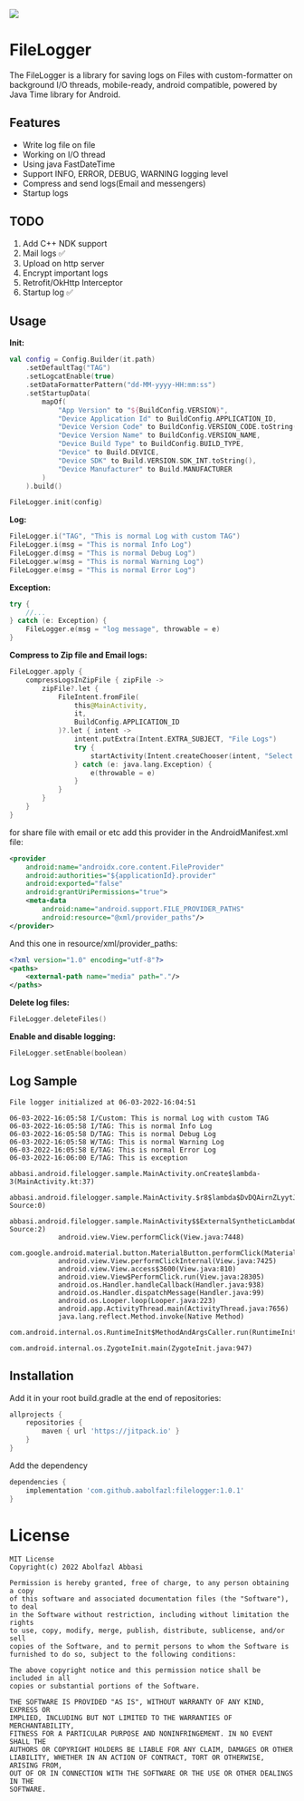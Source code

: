 [![](https://jitpack.io/v/aabolfazl/FileLogger.svg)](https://jitpack.io/#aabolfazl/FileLogger)

# FileLogger

The FileLogger is a library for saving logs on Files with custom-formatter on background I/O threads, mobile-ready, android compatible, powered by Java Time library for Android.

## Features

- Write log file on file
- Working on I/O thread
- Using java FastDateTime
- Support INFO, ERROR, DEBUG, WARNING logging level
- Compress and send logs(Email and messengers)
- Startup logs

## TODO
1. Add C++ NDK support
2. Mail logs ✅
3. Upload on http server
4. Encrypt important logs
5. Retrofit/OkHttp Interceptor
6. Startup log ✅

## Usage

**Init:**
```kotlin
val config = Config.Builder(it.path)
    .setDefaultTag("TAG")
    .setLogcatEnable(true)
    .setDataFormatterPattern("dd-MM-yyyy-HH:mm:ss")
    .setStartupData(
        mapOf(
            "App Version" to "${BuildConfig.VERSION}",
            "Device Application Id" to BuildConfig.APPLICATION_ID,
            "Device Version Code" to BuildConfig.VERSION_CODE.toString(),
            "Device Version Name" to BuildConfig.VERSION_NAME,
            "Device Build Type" to BuildConfig.BUILD_TYPE,
            "Device" to Build.DEVICE,
            "Device SDK" to Build.VERSION.SDK_INT.toString(),
            "Device Manufacturer" to Build.MANUFACTURER
        )
    ).build()

FileLogger.init(config)
```
**Log:**
```kotlin
FileLogger.i("TAG", "This is normal Log with custom TAG")
FileLogger.i(msg = "This is normal Info Log")
FileLogger.d(msg = "This is normal Debug Log")
FileLogger.w(msg = "This is normal Warning Log")
FileLogger.e(msg = "This is normal Error Log")
```

**Exception:**
```kotlin
try {
    //...
} catch (e: Exception) {
    FileLogger.e(msg = "log message", throwable = e)
}
```

**Compress to Zip file and Email logs:**
```kotlin
FileLogger.apply {
    compressLogsInZipFile { zipFile ->
        zipFile?.let {
            FileIntent.fromFile(
                this@MainActivity,
                it,
                BuildConfig.APPLICATION_ID
            )?.let { intent ->
                intent.putExtra(Intent.EXTRA_SUBJECT, "File Logs")
                try {
                    startActivity(Intent.createChooser(intent, "Select Email App..."))
                } catch (e: java.lang.Exception) {
                    e(throwable = e)
                }
            }
        }
    }
}
```
for share file with email or etc add this provider in the AndroidManifest.xml file:
```xml
<provider
    android:name="androidx.core.content.FileProvider"
    android:authorities="${applicationId}.provider"
    android:exported="false"
    android:grantUriPermissions="true">
    <meta-data
        android:name="android.support.FILE_PROVIDER_PATHS"
        android:resource="@xml/provider_paths"/>
</provider>
```
And this one in resource/xml/provider_paths:
```xml
<?xml version="1.0" encoding="utf-8"?>
<paths>
    <external-path name="media" path="."/>
</paths>
```

**Delete log files:**
```kotlin
FileLogger.deleteFiles()
```

**Enable and disable logging:**
```kotlin
FileLogger.setEnable(boolean)
```

## Log Sample
    File logger initialized at 06-03-2022-16:04:51 
    
    06-03-2022-16:05:58 I/Custom: This is normal Log with custom TAG
    06-03-2022-16:05:58 I/TAG: This is normal Info Log
    06-03-2022-16:05:58 D/TAG: This is normal Debug Log
    06-03-2022-16:05:58 W/TAG: This is normal Warning Log
    06-03-2022-16:05:58 E/TAG: This is normal Error Log
    06-03-2022-16:06:00 E/TAG: This is exception
                abbasi.android.filelogger.sample.MainActivity.onCreate$lambda-3(MainActivity.kt:37)
                abbasi.android.filelogger.sample.MainActivity.$r8$lambda$DvDQAirnZLyytJNiMziZSY8Ukuc(Unknown Source:0)
                abbasi.android.filelogger.sample.MainActivity$$ExternalSyntheticLambda0.onClick(Unknown Source:2)
                android.view.View.performClick(View.java:7448)
                com.google.android.material.button.MaterialButton.performClick(MaterialButton.java:1131)
                android.view.View.performClickInternal(View.java:7425)
                android.view.View.access$3600(View.java:810)
                android.view.View$PerformClick.run(View.java:28305)
                android.os.Handler.handleCallback(Handler.java:938)
                android.os.Handler.dispatchMessage(Handler.java:99)
                android.os.Looper.loop(Looper.java:223)
                android.app.ActivityThread.main(ActivityThread.java:7656)
                java.lang.reflect.Method.invoke(Native Method)
                com.android.internal.os.RuntimeInit$MethodAndArgsCaller.run(RuntimeInit.java:592)
                com.android.internal.os.ZygoteInit.main(ZygoteInit.java:947)


## Installation

Add it in your root build.gradle at the end of repositories:

```gradle
allprojects {
	repositories {
		maven { url 'https://jitpack.io' }
	}
}
```

Add the dependency

```gradle
dependencies { 
    implementation 'com.github.aabolfazl:filelogger:1.0.1'
}
```

License
=======
    MIT License
    Copyright(c) 2022 Abolfazl Abbasi
    
    Permission is hereby granted, free of charge, to any person obtaining a copy
    of this software and associated documentation files (the "Software"), to deal
    in the Software without restriction, including without limitation the rights
    to use, copy, modify, merge, publish, distribute, sublicense, and/or sell
    copies of the Software, and to permit persons to whom the Software is
    furnished to do so, subject to the following conditions:
    
    The above copyright notice and this permission notice shall be included in all
    copies or substantial portions of the Software.
    
    THE SOFTWARE IS PROVIDED "AS IS", WITHOUT WARRANTY OF ANY KIND, EXPRESS OR
    IMPLIED, INCLUDING BUT NOT LIMITED TO THE WARRANTIES OF MERCHANTABILITY,
    FITNESS FOR A PARTICULAR PURPOSE AND NONINFRINGEMENT. IN NO EVENT SHALL THE
    AUTHORS OR COPYRIGHT HOLDERS BE LIABLE FOR ANY CLAIM, DAMAGES OR OTHER
    LIABILITY, WHETHER IN AN ACTION OF CONTRACT, TORT OR OTHERWISE, ARISING FROM,
    OUT OF OR IN CONNECTION WITH THE SOFTWARE OR THE USE OR OTHER DEALINGS IN THE
    SOFTWARE.
